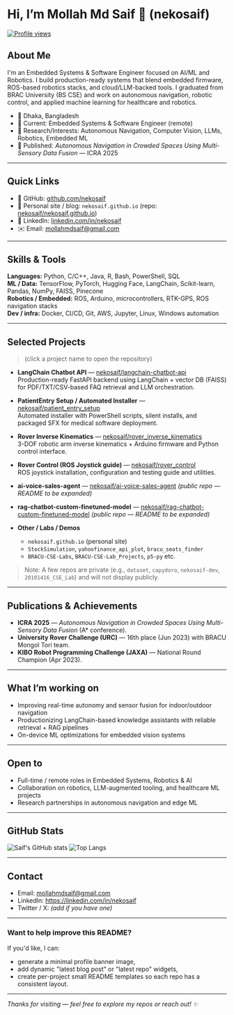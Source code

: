 # Hi, I’m Mollah Md Saif 👋 (nekosaif)

[![Profile views](https://komarev.com/ghpvc/?username=nekosaif&color=blue&style=flat-square)](https://github.com/nekosaif)

## About Me
I'm an Embedded Systems & Software Engineer focused on AI/ML and Robotics. I build production-ready systems that blend embedded firmware, ROS-based robotics stacks, and cloud/LLM-backed tools. I graduated from BRAC University (BS CSE) and work on autonomous navigation, robotic control, and applied machine learning for healthcare and robotics.

- 📍 Dhaka, Bangladesh  
- 💼 Current: Embedded Systems & Software Engineer (remote)  
- 🔭 Research/Interests: Autonomous Navigation, Computer Vision, LLMs, Robotics, Embedded ML  
- 🧪 Published: *Autonomous Navigation in Crowded Spaces Using Multi-Sensory Data Fusion* — ICRA 2025

---

## Quick Links
- 🔗 GitHub: [github.com/nekosaif](https://github.com/nekosaif)  
- 🔗 Personal site / blog: `nekosaif.github.io` (repo: [nekosaif/nekosaif.github.io](https://github.com/nekosaif/nekosaif.github.io))  
- 💬 LinkedIn: [linkedin.com/in/nekosaif](https://linkedin.com/in/nekosaif)  
- ✉️ Email: mollahmdsaif@gmail.com

---

## Skills & Tools
**Languages:** Python, C/C++, Java, R, Bash, PowerShell, SQL  
**ML / Data:** TensorFlow, PyTorch, Hugging Face, LangChain, Scikit-learn, Pandas, NumPy, FAISS, Pinecone  
**Robotics / Embedded:** ROS, Arduino, microcontrollers, RTK-GPS, ROS navigation stacks  
**Dev / infra:** Docker, CI/CD, Git, AWS, Jupyter, Linux, Windows automation

---

## Selected Projects
> (click a project name to open the repository)

- **LangChain Chatbot API** — [nekosaif/langchain-chatbot-api](https://github.com/nekosaif/langchain-chatbot-api)  
  Production-ready FastAPI backend using LangChain + vector DB (FAISS) for PDF/TXT/CSV-based FAQ retrieval and LLM orchestration.

- **PatientEntry Setup / Automated Installer** — [nekosaif/patient_entry_setup](https://github.com/nekosaif/patient_entry_setup)  
  Automated installer with PowerShell scripts, silent installs, and packaged SFX for medical software deployment.

- **Rover Inverse Kinematics** — [nekosaif/rover_inverse_kinematics](https://github.com/nekosaif/rover_inverse_kinematics)  
  3-DOF robotic arm inverse kinematics + Arduino firmware and Python control interface.

- **Rover Control (ROS Joystick guide)** — [nekosaif/rover_control](https://github.com/nekosaif/rover_control)  
  ROS joystick installation, configuration and testing guide and utilities.

- **ai-voice-sales-agent** — [nekosaif/ai-voice-sales-agent](https://github.com/nekosaif/ai-voice-sales-agent) *(public repo — README to be expanded)*

- **rag-chatbot-custom-finetuned-model** — [nekosaif/rag-chatbot-custom-finetuned-model](https://github.com/nekosaif/rag-chatbot-custom-finetuned-model) *(public repo — README to be expanded)*

- **Other / Labs / Demos**  
  - `nekosaif.github.io` (personal site)  
  - `StockSimulation`, `yahoofinance_api_plot`, `bracu_seats_finder`  
  - `BRACU-CSE-Labs`, `BRACU-CSE-Lab_Projects`, `p5-py` etc.

> Note: A few repos are private (e.g., `dataset`, `capydoro`, `nekosaif-dev`, `20101416_CSE_Lab`) and will not display publicly.

---

## Publications & Achievements
- **ICRA 2025** — *Autonomous Navigation in Crowded Spaces Using Multi-Sensory Data Fusion* (A* conference).  
- **University Rover Challenge (URC)** — 16th place (Jun 2023) with BRACU Mongol Tori team.  
- **KIBO Robot Programming Challenge (JAXA)** — National Round Champion (Apr 2023).

---

## What I’m working on
- Improving real-time autonomy and sensor fusion for indoor/outdoor navigation  
- Productionizing LangChain-based knowledge assistants with reliable retrieval + RAG pipelines  
- On-device ML optimizations for embedded vision systems

---

## Open to
- Full-time / remote roles in Embedded Systems, Robotics & AI  
- Collaboration on robotics, LLM-augmented tooling, and healthcare ML projects  
- Research partnerships in autonomous navigation and edge ML

---

## GitHub Stats
![Saif's GitHub stats](https://github-readme-stats.vercel.app/api?username=nekosaif&show_icons=true&theme=tokyonight)
![Top Langs](https://github-readme-stats.vercel.app/api/top-langs/?username=nekosaif&layout=compact&theme=tokyonight)

---

## Contact
- Email: mollahmdsaif@gmail.com  
- LinkedIn: https://linkedin.com/in/nekosaif  
- Twitter / X: *(add if you have one)*

---

### Want to help improve this README?
If you'd like, I can:
- generate a minimal profile banner image,
- add dynamic "latest blog post" or "latest repo" widgets,
- create per-project small README templates so each repo has a consistent layout.

---

*Thanks for visiting — feel free to explore my repos or reach out! ✨*
